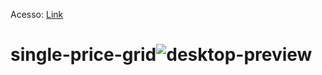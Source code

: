 Acesso: <a href="https://matheeusgomes.github.io/single-price-grid/">Link</a>

# single-price-grid![desktop-preview](https://user-images.githubusercontent.com/10269675/169375423-0474f0c4-f2e7-4f82-b0b2-67c192f22227.jpg)
